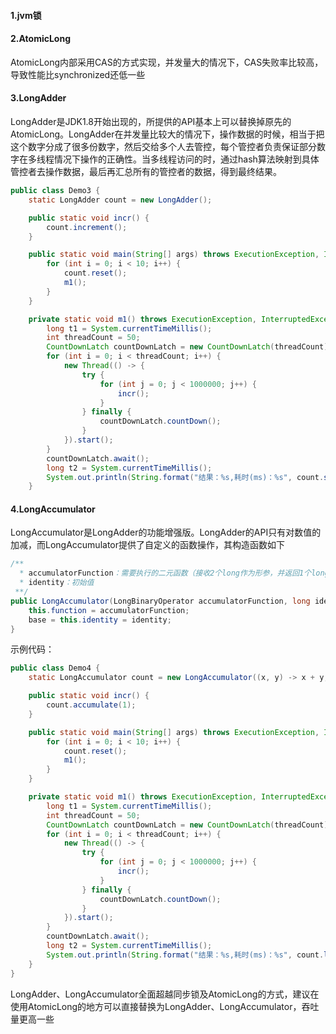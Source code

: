 #### 1.jvm锁
#### 2.AtomicLong
AtomicLong内部采用CAS的方式实现，并发量大的情况下，CAS失败率比较高，导致性能比synchronized还低一些
#### 3.LongAdder
LongAdder是JDK1.8开始出现的，所提供的API基本上可以替换掉原先的AtomicLong。LongAdder在并发量比较大的情况下，操作数据的时候，相当于把这个数字分成了很多份数字，然后交给多个人去管控，每个管控者负责保证部分数字在多线程情况下操作的正确性。当多线程访问的时，通过hash算法映射到具体管控者去操作数据，最后再汇总所有的管控者的数据，得到最终结果。
```java
public class Demo3 {
    static LongAdder count = new LongAdder();

    public static void incr() {
        count.increment();
    }

    public static void main(String[] args) throws ExecutionException, InterruptedException {
        for (int i = 0; i < 10; i++) {
            count.reset();
            m1();
        }
    }

    private static void m1() throws ExecutionException, InterruptedException {
        long t1 = System.currentTimeMillis();
        int threadCount = 50;
        CountDownLatch countDownLatch = new CountDownLatch(threadCount);
        for (int i = 0; i < threadCount; i++) {
            new Thread(() -> {
                try {
                    for (int j = 0; j < 1000000; j++) {
                        incr();
                    }
                } finally {
                    countDownLatch.countDown();
                }
            }).start();
        }
        countDownLatch.await();
        long t2 = System.currentTimeMillis();
        System.out.println(String.format("结果：%s,耗时(ms)：%s", count.sum(), (t2 - t1)));
    }
```
#### 4.LongAccumulator
LongAccumulator是LongAdder的功能增强版。LongAdder的API只有对数值的加减，而LongAccumulator提供了自定义的函数操作，其构造函数如下
```java
/**
  * accumulatorFunction：需要执行的二元函数（接收2个long作为形参，并返回1个long）
  * identity：初始值
 **/
public LongAccumulator(LongBinaryOperator accumulatorFunction, long identity) {
    this.function = accumulatorFunction;
    base = this.identity = identity;
}
```
示例代码：
```java
public class Demo4 {
    static LongAccumulator count = new LongAccumulator((x, y) -> x + y, 0L);

    public static void incr() {
        count.accumulate(1);
    }

    public static void main(String[] args) throws ExecutionException, InterruptedException {
        for (int i = 0; i < 10; i++) {
            count.reset();
            m1();
        }
    }

    private static void m1() throws ExecutionException, InterruptedException {
        long t1 = System.currentTimeMillis();
        int threadCount = 50;
        CountDownLatch countDownLatch = new CountDownLatch(threadCount);
        for (int i = 0; i < threadCount; i++) {
            new Thread(() -> {
                try {
                    for (int j = 0; j < 1000000; j++) {
                        incr();
                    }
                } finally {
                    countDownLatch.countDown();
                }
            }).start();
        }
        countDownLatch.await();
        long t2 = System.currentTimeMillis();
        System.out.println(String.format("结果：%s,耗时(ms)：%s", count.longValue(), (t2 - t1)));
    }
}
```

LongAdder、LongAccumulator全面超越同步锁及AtomicLong的方式，建议在使用AtomicLong的地方可以直接替换为LongAdder、LongAccumulator，吞吐量更高一些
